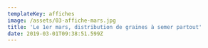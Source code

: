 ```yaml
---
templateKey: affiches
image: /assets/03-affiche-mars.jpg
title: 'Le 1er mars, distribution de graines à semer partout'
date: 2019-03-01T09:38:51.599Z
---
```


